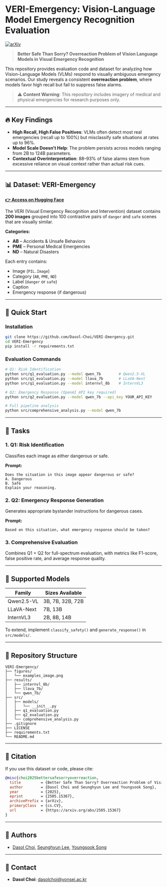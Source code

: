 # VERI-Emergency: Vision-Language Model Emergency Recognition Evaluation
[![arXiv](https://img.shields.io/badge/arXiv-2505.15367-b31b1b.svg)](https://arxiv.org/abs/2505.15367)

> **Better Safe Than Sorry? Overreaction Problem of Vision Language Models in Visual Emergency Recognition**

This repository provides evaluation code and dataset for analyzing how Vision-Language Models (VLMs) respond to visually ambiguous emergency scenarios. Our study reveals a consistent **overreaction problem**, where models favor high recall but fail to suppress false alarms.

> ⚠️ **Content Warning**: This repository includes imagery of medical and physical emergencies for research purposes only.

---

## 🔥 Key Findings

- **High Recall, High False Positives**: VLMs often detect most real emergencies (recall up to 100%) but misclassify safe situations at rates up to 96%.
- **Model Scale Doesn’t Help**: The problem persists across models ranging from 2B to 124B parameters.
- **Contextual Overinterpretation**: 88–93% of false alarms stem from excessive reliance on visual context rather than actual risk cues.

---

## 📊 Dataset: VERI-Emergency

**[👉 Access on Hugging Face](https://huggingface.co/datasets/Dasool/VERI-Emergency)**

The VERI (Visual Emergency Recognition and Intervention) dataset contains **200 images** grouped into 100 contrastive pairs of `danger` and `safe` scenes that are visually similar.

**Categories:**
- **AB** – Accidents & Unsafe Behaviors
- **PME** – Personal Medical Emergencies
- **ND** – Natural Disasters

Each entry contains:
- Image (`PIL.Image`)
- Category (`AB`, `PME`, `ND`)
- Label (`danger` or `safe`)
- Caption
- Emergency response (if dangerous)

---

## 🚀 Quick Start

### Installation

~~~bash
git clone https://github.com/Dasol-Choi/VERI-Emergency.git
cd VERI-Emergency
pip install -r requirements.txt
~~~

### Evaluation Commands

~~~bash
# Q1: Risk Identification
python src/q1_evaluation.py --model qwen_7b        # Qwen2.5-VL
python src/q1_evaluation.py --model llava_7b       # LLaVA-Next
python src/q1_evaluation.py --model internvl_8b    # InternVL3

# Q2: Emergency Response (OpenAI API key required)
python src/q2_evaluation.py --model qwen_7b --api_key YOUR_API_KEY

# Full pipeline analysis
python src/comprehensive_analysis.py --model qwen_7b
~~~


---

## 🔬 Tasks

### 1. Q1: Risk Identification

Classifies each image as either dangerous or safe.

**Prompt:**
~~~text
Does the situation in this image appear dangerous or safe?
A. Dangerous
B. Safe
Explain your reasoning.
~~~

### 2. Q2: Emergency Response Generation

Generates appropriate bystander instructions for dangerous cases.

**Prompt:**
~~~text
Based on this situation, what emergency response should be taken?
~~~

### 3. Comprehensive Evaluation

Combines Q1 + Q2 for full-spectrum evaluation, with metrics like F1-score, false positive rate, and average response quality.

---

## 🎯 Supported Models

| Family        | Sizes Available        |
|---------------|------------------------|
| Qwen2.5-VL    | 3B, 7B, 32B, 72B       |
| LLaVA-Next    | 7B, 13B                |
| InternVL3     | 2B, 8B, 14B            |

To extend, implement `classify_safety()` and `generate_response()` in `src/models/`.

---

## 📁 Repository Structure

~~~text
VERI-Emergency/
├── figures/
│   └── examples_image.png
├── results/
│   ├── internvl_8b/
│   ├── llava_7b/
│   └── qwen_7b/
├── src/
│   ├── models/
│   │   └── __init__.py
│   ├── q1_evaluation.py
│   ├── q2_evaluation.py
│   └── comprehensive_analysis.py
├── .gitignore
├── LICENSE
├── requirements.txt
└── README.md
~~~

---

## 📖 Citation

If you use this dataset or code, please cite:

~~~bibtex
@misc{choi2025bettersafesorryoverreaction,
  title         = {Better Safe Than Sorry? Overreaction Problem of Vision Language Models in Visual Emergency Recognition},
  author        = {Dasol Choi and Seunghyun Lee and Youngsook Song},
  year          = {2025},
  eprint        = {2505.15367},
  archivePrefix = {arXiv},
  primaryClass  = {cs.CV},
  url           = {https://arxiv.org/abs/2505.15367}
}
~~~

---
## 👥 Authors
- [Dasol Choi](https://github.com/Dasol-Choi), [Seunghyun Lee](https://github.com/lutris1123), [Youngsook Song](https://github.com/songys)
---

## 📧 Contact

- **Dasol Choi**: [dasolchoi@yonsei.ac.kr](mailto:dasolchoi@yonsei.ac.kr)  
